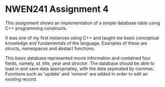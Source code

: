 # NWEN241 Assignment 4

This assignment shows an implementation of a simple database table using C++ programming constructs. 

It was one of my first instances using C++ and taught me basic conceptual knowledge and fundamentals of the language. Examples of these are structs, namespaces and abstact functions. 

This basic database represented movie information and contained four fields, namely, *id, title, year* and *director*. The database should be able to load in and save data appropriatley, with the data seperated by commas. Functions such as 'update' and 'remove' are added in order to edit an existing record. 
